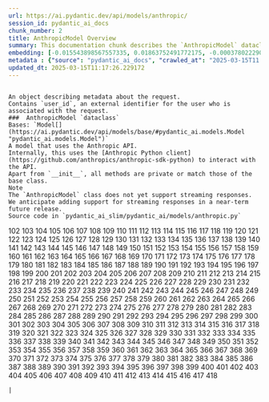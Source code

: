 ```yaml
---
url: https://ai.pydantic.dev/api/models/anthropic/
session_id: pydantic_ai_docs
chunk_number: 2
title: AnthropicModel Overview
summary: This documentation chunk describes the `AnthropicModel` dataclass, which interfaces with the Anthropic API using the Anthropic Python client. It includes metadata about the request, such as `user_id`, and notes that the model currently does not support streaming responses, with future support expected.
embedding: [-0.015543898567557335, 0.01863752491772175, -0.0003780222905334085, -0.0198118407279253, 0.02324639819562435, -0.005552744958549738, -0.008409615606069565, -0.007159537170082331, 0.005817912984639406, -0.06212508678436279, -0.008434869349002838, -0.08768223226070404, 0.009236686863005161, -0.043967388570308685, -0.00816970132291317, 0.0010567262070253491, 0.0003038383729290217, 0.031037287786602974, 0.0014063377166166902, 0.08152023702859879, 0.055508509278297424, 0.05108904466032982, -0.015367119573056698, -0.04469975456595421, 0.0077403816394507885, 0.001561808167025447, -0.02368834614753723, 0.02021590620279312, 0.02613799273967743, 0.003123616334050894, -0.003412460209801793, -0.02247614786028862, 0.007127969525754452, -0.015240848995745182, 0.002306014997884631, -0.04098740220069885, -0.034623369574546814, -0.015442881733179092, -0.004094320815056562, -0.0016651921905577183, -0.018763795495033264, -0.07505518198013306, 0.04560890421271324, 0.04598771408200264, -0.0627816915512085, 0.001739376108162105, 0.009141984395682812, 0.05257903411984444, 0.04111367464065552, 0.022905468940734863, 0.010354180820286274, 0.017867274582386017, 0.00233758264221251, 0.018574390560388565, 0.002724285935983062, 0.002871075412258506, -0.01371297612786293, 3.351593841216527e-05, -0.029597803950309753, 0.020986156538128853, 0.0010614614002406597, -0.010354180820286274, -0.0551549531519413, 0.012443957850337029, -0.0044541917741298676, -0.012393449433147907, -0.010360494256019592, 0.04083587974309921, -0.015809066593647003, 0.024635374546051025, 0.0382094532251358, 0.02380198799073696, -0.06606472283601761, 0.027804763987660408, 0.018612271174788475, -0.07081249356269836, 0.002834772691130638, 0.0674789547920227, -0.03697200119495392, -0.03038068115711212, -0.0042584724724292755, 0.05641765892505646, 0.012841709889471531, -0.022261489182710648, 0.006190411280840635, -0.003087313612923026, -0.0717216432094574, -0.016402537003159523, -0.04278044402599335, -0.017715750262141228, 0.0032640923745930195, -0.01299323420971632, -0.05222547799348831, 0.0023470527958124876, 0.05429631471633911, 0.01530398428440094, -0.0028931729029864073, -0.005833697039633989, 0.020569464191794395, 0.02479952573776245, 0.0070585208013653755, -0.012582855299115181, -0.02251403033733368, 0.02339792251586914, -0.01766524277627468, -0.03477489575743675, 0.014218058437108994, 0.01655406318604946, -0.008624275214970112, 0.00846643652766943, -0.046189747750759125, 0.025190964341163635, -0.004690948873758316, -0.04222485423088074, -0.06985283643007278, -0.008971518836915493, -0.07672195136547089, 0.0493212565779686, -0.003409303491935134, 0.010600408539175987, -0.03353744372725487, 0.038941822946071625, 0.03512845188379288, -0.033840492367744446, 0.011073922738432884, -0.014836783520877361, 0.016996009275317192, -0.04975057765841484, -0.058134935796260834, -0.022008948028087616, 0.04510382190346718, -0.026895616203546524, 0.01589745655655861, -0.06242813542485237, -0.01637728326022625, -0.06172101944684982, -0.05068497732281685, -0.014773648232221603, -0.004956116899847984, -0.016680331900715828, 0.03485065698623657, 0.020430566743016243, 0.006509243976324797, 0.04121468961238861, -0.0015302406391128898, 0.003115724539384246, -0.030405936762690544, 0.027375444769859314, 0.020859885960817337, 0.01406653318554163, -0.002710080472752452, 0.035759806632995605, 0.008838934823870659, -0.016541434451937675, 0.007702500559389591, -0.006679709535092115, 0.03194643557071686, 0.01944565586745739, 0.008384360931813717, -0.013536197133362293, 0.013132131658494473, -0.011579005047678947, -0.0558115616440773, -0.03270405903458595, -0.028158321976661682, 0.016692960634827614, -0.026920869946479797, -0.010499391704797745, -0.05262954533100128, -0.04015401750802994, -0.01689499244093895, 0.05904408544301987, -0.03904283791780472, 0.014937800355255604, -0.0005106063326820731, 0.016566690057516098, -0.013801365159451962, -0.05053345486521721, 0.0009462395682930946, -0.00346612511202693, -0.03762860968708992, -0.04689686372876167, -0.035987090319395065, -0.009931175038218498, -0.013637213967740536, 0.011282268911600113, -0.002293387893587351, 0.011964129284024239, 0.015733303502202034, 0.01992548443377018, 0.005795815959572792, 0.052174970507621765, 0.029294755309820175, 0.004384743049740791, -0.03467387706041336, -0.03325964882969856, 0.02059471793472767, -0.03331015631556511, 0.0054611992090940475, 0.05379123240709305, 0.030254410579800606, 0.021061919629573822, 0.014091787859797478, -0.012147221714258194, 0.0018104033078998327, -0.027400698512792587, -0.031113050878047943, -0.023562075570225716, -0.0897025614976883, 0.031845420598983765, 0.028082558885216713, -0.029673567041754723, 0.008100252598524094, 0.020657854154706, 0.0004340548475738615, 0.02420605532824993, -0.057023756206035614, -0.014495853334665298, 0.010979220271110535, -0.031214067712426186, -0.034951675683259964, 0.05023040249943733, 0.04121468961238861, -0.0334111750125885, -0.02251403033733368, -0.00765199214220047, -0.01578381285071373, -0.034067779779434204, -0.01454636175185442, -0.008801053278148174, 0.0057074264623224735, 0.015910083428025246, -0.015493390150368214, -0.011111804284155369, -0.017867274582386017, -0.04601296782493591, 0.012443957850337029, -0.008491691201925278, 0.008239150047302246, -0.042199600487947464, 0.014394836500287056, -0.006528184749186039, -0.02646629698574543, 0.060862381011247635, -0.0066039469093084335, 0.022021574899554253, 0.008542199619114399, -0.028335100039839745, -0.016692960634827614, 0.06348880380392075, 0.02901696041226387, -0.011275955475866795, 0.036769967526197433, -0.01563228853046894, -0.00846643652766943, -0.00634824950248003, -0.010259478352963924, 0.01862489804625511, -0.006054670549929142, -0.014016025699675083, -0.004548894707113504, 0.006730217486619949, -0.033688969910144806, 0.038537755608558655, -0.028814928606152534, -0.04964955896139145, 0.009476601146161556, -0.019609808921813965, 0.008308598771691322, -0.03823470696806908, -0.023461058735847473, 0.025721300393342972, 0.04581093788146973, -0.032805074006319046, -0.033992018550634384, 0.030431190505623817, 0.009842785075306892, 0.0024338639341294765, 0.019028963521122932, -0.047780755907297134, 0.03719928860664368, 0.03404252603650093, 0.04495229572057724, 0.0043563321232795715, -0.0023328475654125214, 0.07894431799650192, 0.03740132227540016, -0.015657542273402214, -0.006805979646742344, -0.01737482100725174, 0.04949803650379181, 0.011376972310245037, 0.01458424236625433, -0.017311684787273407, -0.031845420598983765, 0.009748082607984543, 0.04139146953821182, 0.012683871202170849, 0.031037287786602974, -0.015657542273402214, 0.03194643557071686, -0.01659194380044937, -0.004482602700591087, -0.002883702516555786, -0.004690948873758316, -0.011995697394013405, 0.054094281047582626, 0.00479512196034193, 0.0485636331140995, -0.03139084577560425, 0.03730030357837677, -0.02606223151087761, -0.046189747750759125, -0.011970443651080132, -0.017538972198963165, 0.011250701732933521, 0.04732618108391762, 0.0017109652981162071, 0.027324935421347618, 0.04750296100974083, -0.03068373166024685, -0.0036776282358914614, 0.006692336406558752, -0.04952329024672508, 0.003062059637159109, 0.016137368977069855, -0.04469975456595421, -0.02044319361448288, -0.03356269747018814, -0.035734549164772034, 0.02044319361448288, -0.011560063809156418, -0.010133207775652409, -0.009994310326874256, 0.07136808335781097, -0.02830984629690647, -0.021011410281062126, 0.04841211065649986, 0.025001559406518936, 0.0648525282740593, 0.02623900957405567, -0.024445967748761177, -0.07803516834974289, -0.040684353560209274, -0.03959842771291733, 0.006717590615153313, -0.01844811998307705, 0.05621562525629997, 0.0010519911302253604, -0.011781037785112858, -0.0022144687827676535, 0.0007670932682231069, -0.0037218229845166206, 0.042452141642570496, -0.034143541008234024, -0.016326775774359703, -0.0019966522231698036, -0.027223918586969376, 0.013586705550551414, 0.009729142300784588, -0.03664369881153107, -0.005723210517317057, 0.010966592468321323, -0.03682047873735428, 0.012431330978870392, -0.0030020810663700104, -0.03166864067316055, -0.020304296165704727, -0.020026501268148422, -0.03131508454680443, -0.06530710309743881, 0.004984527826309204, -0.04702313244342804, -0.04421992972493172, -0.01589745655655861, 0.0005405955598689616, -0.023296907544136047, 0.00103936402592808, 0.0003377735847607255, 0.020392686128616333, 0.08328802138566971, 0.014609497040510178, 0.017576852813363075, -0.028562387451529503, 0.023132754489779472, -0.004144829232245684, -0.016389910131692886, 0.01574593037366867, -0.05858951061964035, -0.008087625727057457, 0.029850345104932785, 0.0016636138316243887, 0.011193879880011082, 0.0025285666342824697, -0.02828459069132805, 0.00675547169521451, 0.009861726313829422, -0.027198664844036102, 0.03699725493788719, 0.013965517282485962, -0.07394400238990784, -0.006944877561181784, 0.023966141045093536, 0.0131068779155612, -0.013422554358839989, -0.005319144576787949, -0.007083775009959936, 0.03020390309393406, 0.043007731437683105, 0.019230997189879417, 0.04055808484554291, -0.03666895255446434, 0.007847711443901062, 0.015607033856213093, 0.005256009288132191, -0.056872233748435974, 0.010114266537129879, 0.029850345104932785, 0.014142295345664024, 0.01233031414449215, -0.007569916546344757, -0.050583962351083755, 0.006906996481120586, 0.008327539078891277, -0.03765386343002319, 0.06298372149467468, 0.04262892156839371, -0.022539284080266953, -0.00395542336627841, -0.06020577251911163, -0.03568404167890549, 0.014887291938066483, 0.035178959369659424, -0.005814756266772747, 0.02979983761906624, 0.018473373726010323, 0.006913309916853905, -0.0012832239735871553, 0.023928258568048477, -0.021832169964909554, -0.012077772989869118, -0.025228844955563545, -0.032577790319919586, -0.025670792907476425, -0.03131508454680443, 0.010038504377007484, 0.041568249464035034, 0.01969819702208042, -0.003702882444486022, -0.0462150014936924, 0.014003397896885872, 0.031693894416093826, -0.012664930894970894, -0.0066355145536363125, -0.047225166112184525, -0.03525472432374954, -0.0019398304866626859, 0.03262829780578613, 0.00713428296148777, 0.0009754396160133183, 0.016124742105603218, 0.009495541453361511, -0.013586705550551414, 0.03027966618537903, -0.028107812628149986, -0.04805855080485344, -0.01495042722672224, -0.01217878982424736, 0.001070931670255959, -0.03123932145535946, 0.03512845188379288, -0.015291357412934303, 0.03166864067316055, 0.003227789653465152, 0.03250202536582947, -0.017286431044340134, 0.02901696041226387, -0.005060289986431599, 0.0289411973208189, -0.01447059866040945, 0.01818295195698738, -0.016756094992160797, -0.036138616502285004, 0.04129045456647873, -0.04328552633523941, 0.0358608216047287, -0.03813369199633598, 0.018953202292323112, 0.01135171763598919, -0.01873854175209999, -0.036870986223220825, -0.013788738287985325, 0.052174970507621765, -0.013750857673585415, 0.012197730131447315, 0.009236686863005161, -0.06358982622623444, -0.03803267329931259, -0.011787351220846176, -0.04462399333715439, 0.035355739295482635, 0.014041279442608356, 0.014710512943565845, 0.03553251922130585, 0.013662467710673809, -0.008592707104980946, 0.010720365680754185, 0.025405624881386757, -0.035027436912059784, 0.03644166514277458, -0.03505269065499306, 0.04682110249996185, 0.002474901732057333, 0.022678181529045105, 0.0030320703517645597, 0.019458284601569176, 0.004283726681023836, 0.016440419480204582, -0.021352341398596764, 0.0017567382892593741, -0.00852325838059187, -0.03873978927731514, 0.028840182349085808, -0.014710512943565845, -0.04161875694990158, -0.02450910396873951, 0.008617961779236794, -0.04578568413853645, 0.0025601342786103487, -0.0024070313666015863, 0.018233459442853928, -0.008939951658248901, 0.02957255020737648, 0.003573455149307847, -0.02077149786055088, 0.012361881323158741, 0.01315738633275032, -0.006521871313452721, 0.008977832272648811, 0.005912615917623043, -0.0028726537711918354, 0.026643075048923492, -0.02080937847495079, -0.01454636175185442, 0.023789361119270325, 0.02270343527197838, -0.04285620525479317, 0.014420091174542904, 0.014129668474197388, -0.014255939051508904, 0.028638148680329323, -0.020708361640572548, 0.04432094469666481, -0.06864064186811447, 0.009362957440316677, 0.003825996071100235, -0.013485689647495747, -0.02166801691055298, 0.008965205401182175, 8.769880514591932e-05, -0.0019792900420725346, -0.010859263129532337, 0.025190964341163635, 0.0337899848818779, -0.026592567563056946, 0.04424518346786499, 0.01201463770121336, -0.004252159036695957, -0.0016604569973424077, -0.02479952573776245, 0.012046205811202526, -0.010720365680754185, -0.044194675981998444, 0.0220720823854208, -0.015947964042425156, -0.0008531150524504483, -0.017362194135785103, -0.012387135997414589, 0.00747521361336112, -0.00990592036396265, -0.05363970622420311, -0.0007094823522493243, 0.028789673000574112, 0.03914385288953781, -0.043007731437683105, -0.008788426406681538, 0.01561966072767973, 0.03889131173491478, -0.00620935158804059, 0.02579706348478794, 0.00992486160248518, -0.005196031183004379, 0.01678134873509407, -0.0018056681146845222, -0.024420714005827904, 0.01900370977818966, 0.04735143855214119, 0.001396867330186069, -0.008655842393636703, 0.014129668474197388, 0.03785589709877968, -0.016364656388759613, -0.02628951705992222, 0.021529119461774826, 0.0034882226027548313, 0.006086238194257021, 0.04750296100974083, 0.014003397896885872, -0.05045768991112709, 0.003177281469106674, 0.014243312180042267, -0.01160425879061222, -0.017437955364584923, -0.03222423046827316, -0.00255539920181036, -0.009546049870550632, -0.024938423186540604, -0.004915079101920128, 0.023738853633403778, -0.023675719276070595, 0.04757872223854065, 0.0038638771511614323, 0.015493390150368214, 0.012248238548636436, 0.01053727325052023, 0.0028963296208530664, -0.007109029218554497, -0.029749330133199692, -0.03285558521747589, 0.03626488894224167, -0.0185870174318552, -0.019167860969901085, 0.03166864067316055, 0.029042214155197144, -0.012425016611814499, 0.015493390150368214, -0.014445344917476177, -0.010309985838830471, -0.044598739594221115, -0.0007284229504875839, -0.036795224994421005, 0.03724979609251022, 0.0420733317732811, -0.031289830803871155, 0.004327921196818352, -0.057124774903059006, -0.03947215899825096, 0.028562387451529503, 0.011358031071722507, 0.0030904703307896852, -0.009539736434817314, -0.03053220734000206, -0.0358608216047287, -0.01722329668700695, 0.02972407452762127, -0.012519720010459423, -0.00436264555901289, 0.016352029517292976, 0.007645678706467152, 0.03848724812269211, -0.02228674292564392, 0.013902381993830204, -0.00894626509398222, -0.002520674839615822, -0.011825231835246086, 0.033587951213121414, 0.010827695019543171, 0.005448571871966124, 0.016162624582648277, 0.001911419676616788, -0.01718541420996189, 0.03795691207051277, 0.02180691435933113, 0.05298310145735741, 0.001750424737110734, 0.0218826774507761, 0.027526969090104103, -0.00583054032176733, -0.005218128208070993, 0.04232586920261383, -0.004507856909185648, -0.014420091174542904, -0.02957255020737648, -0.02661782130599022, 0.03075949288904667, -0.02502681314945221, 0.020607344806194305, 0.03038068115711212, -0.0004439197073224932, 0.029218994081020355, 0.003475595498457551, -0.0192941315472126, -0.00904096756130457, -0.0025427720975130796, 0.04326027259230614, 0.011320150457322598, -0.04298247769474983, 0.00649661710485816, -0.012955352663993835, -0.030229156836867332, -0.02735018916428089, 0.0032293680123984814, -0.004801435861736536, -0.008037117309868336, -0.0010093747405335307, 0.03290609270334244, 0.0006980390753597021, 0.021301833912730217, 0.013372045941650867, 0.005821070168167353, -0.03954792022705078, -0.008434869349002838, 0.006379817146807909, 0.06404439359903336, -0.026163246482610703, 0.007418391760438681, 0.004144829232245684, 0.0344465933740139, 0.008011863566935062, 0.003115724539384246, 0.014281193725764751, 0.022135218605399132, -0.015341865830123425, -0.000636876851785928, 0.024408087134361267, -0.004728829953819513, 0.01770312339067459, 0.03035542741417885, 0.0054927668534219265, -0.007904533296823502, -0.01907947286963463, -0.013763484545052052, 4.6142988139763474e-05, -0.035279978066682816, -0.03560828045010567, 0.0024070313666015863, -0.012500779703259468, 0.0208472590893507, -0.004514170344918966, 0.031921181827783585, -0.022817078977823257, -0.021263951435685158, -0.04533110931515694, -0.00976070947945118, 0.004820376168936491, -0.005650604609400034, -0.007866651751101017, 0.015165086835622787, -0.014685259200632572, 0.002923161955550313, 0.009912233799695969, 0.009078849107027054, 0.006925936788320541, -0.007986608892679214, 0.02583494409918785, -0.03873978927731514, 0.03876504302024841, 0.011547436937689781, -0.08212633430957794, 0.009426092728972435, 0.009754396043717861, -0.012942725792527199, -0.010909770615398884, 0.0016967598348855972, -0.003791271708905697, -0.016389910131692886, 0.0031030974350869656, 0.005035036243498325, 0.021680643782019615, -0.02372622676193714, -0.0006822553114034235, -0.04406840354204178, -0.03780538588762283, 0.014293820597231388, 0.002680091420188546, -0.03629014268517494, 0.0010906613897532225, -0.012500779703259468, 0.029218994081020355, -0.00534124206751585, 0.009306135587394238, -0.0051991879008710384, -0.009066222235560417, -0.033916257321834564, 0.04608873277902603, 0.0031062541529536247, -0.017134906724095345, -0.022981230169534683, -0.03189592808485031, -0.00900308694690466, -0.00805605761706829, 0.018725914880633354, -0.008150761015713215, -0.017235923558473587, -0.0026816697791218758, 0.0229180958122015, -0.0016494083683937788, -0.08869239687919617, 3.174025914631784e-05, 0.03959842771291733, 0.0125891687348485, 0.03146660700440407, -0.016768721863627434, 0.009059907868504524, 0.024938423186540604, 0.029218994081020355, -0.02982509136199951, -0.011989383958280087, -0.027299681678414345, -0.024344952777028084, -0.008011863566935062, 0.026643075048923492, 0.011547436937689781, -0.0400024950504303, -0.004375272896140814, 0.029623059555888176, 0.016478300094604492, -0.02007700875401497, 0.04055808484554291, -0.011181253008544445, 9.194070298690349e-05, -0.01722329668700695, -0.008043430745601654, -0.03149186074733734, 0.027931034564971924, 0.03800741955637932, -0.06379185616970062, 0.02328428067266941, -0.020758869126439095, -0.021465985104441643, 0.03578506037592888, -0.017867274582386017, 0.02210996486246586, 0.007955041714012623, 0.019395148381590843, 0.0025112044531852007, -0.024079784750938416, 0.003368265461176634, -0.040532831102609634, 0.018107188865542412, 0.03277982026338577, 0.018877439200878143, 0.04492704197764397, -0.03146660700440407, -0.008933637291193008, -0.04836159944534302, 0.0057863458059728146, 0.001295061782002449, -0.014255939051508904, -0.03252727910876274, -0.01585957407951355, -0.014117041602730751, 0.0310120340436697, -0.06500405073165894, -0.002954729599878192, -0.03538099303841591, -0.007550975773483515, -0.01088451687246561, 0.0003440871078055352, 0.02495105005800724, -0.012020951136946678, -0.00562850758433342, 0.006272486876696348, 0.01630152203142643, 0.0051360526122152805, 0.011181253008544445, 0.0005027144216001034, 0.013776111416518688, -0.0211755633354187, -0.025456132367253304, 0.0010164774721488357, 0.029774583876132965, 0.014937800355255604, -0.00816970132291317, 0.006660768762230873, -0.015253475867211819, -0.03285558521747589, 0.06919623166322708, 0.004801435861736536, 0.016806602478027344, 0.01175578311085701, -0.05475088953971863, 0.0010740883881226182, 0.007361569907516241, -0.0034282440319657326, -0.01630152203142643, 0.0289411973208189, 0.0013108456041663885, 0.0004885090165771544, -0.021756406873464584, -0.03310812637209892, -0.03189592808485031, 0.0051549929194152355, -0.04798278957605362, 0.029850345104932785, 0.04454823210835457, -0.002729021245613694, 0.007601484190672636, 0.011528496630489826, -0.01714753359556198, 0.044346198439598083, -0.0009454503306187689, -0.0007449959521181881, 0.007184791378676891, -0.027122903615236282, -0.028183575719594955, 0.02276657149195671, 0.022160472348332405, 0.014483226463198662, -0.010493078269064426, -0.008617961779236794, -0.04697262495756149, -0.023271651938557625, 0.06308474391698837, 0.032653551548719406, -0.008283345028758049, 0.014849410392343998, -0.020417939871549606, 0.023978767916560173, -0.005814756266772747, 0.0372750498354435, 0.0122356116771698, 0.018271341919898987, 0.026845108717679977, 0.0008491690969094634, -0.029698820784687996, -0.02021590620279312, -0.005344398785382509, 0.013574078679084778, -0.010695111006498337, 0.0012271914165467024, -0.01921837031841278, -0.02003912813961506, 0.037982165813446045, -0.04472501203417778, -0.04464924708008766, 0.012077772989869118, 0.002920005237683654, 0.0027400697581470013, 0.02125132456421852, -0.027198664844036102, -0.023094873875379562, 0.03323439508676529, -0.007026953157037497, 0.014887291938066483, -0.010650916956365108, 0.0017804140225052834, -0.02029166929423809, -0.008529571816325188, -0.010347867384552956, 0.017791513353586197, 0.0029594649095088243, 0.014558988623321056, 0.02916848473250866, -0.03227473795413971, -0.03151711821556091, 0.0317191481590271, 0.02546875923871994, 0.01012689433991909, 0.0014726297231391072, -0.019129980355501175, -0.008270717225968838, -0.0372750498354435, -0.006736530922353268, 0.019862350076436996, -0.02876441925764084, -0.002807940123602748, -0.02406715787947178, -0.01546813640743494, 0.005319144576787949, -0.004791965242475271, -0.01685711182653904, 0.043714847415685654, 0.02003912813961506, 0.023978767916560173, -0.008952578529715538, 0.015834320336580276, 0.0010717208497226238, -0.0027590102981776, 0.0029136918019503355, 0.010897143743932247, 0.05268005281686783, -0.0025048910174518824, -0.009564990177750587, -0.032476771622896194, -0.0016004785429686308, 0.04098740220069885, 0.05475088953971863, 0.023637836799025536, -0.002871075412258506, 0.021276578307151794, 0.021087173372507095, 0.0035482009407132864, 0.028915943577885628, 0.014836783520877361, -0.020670481026172638, 0.008586393669247627, 0.021339714527130127, 0.011275955475866795, -0.008403301239013672, -0.0344465933740139, 0.00898414570838213, 0.020607344806194305, -0.017791513353586197, 0.03164338693022728, -0.032476771622896194, 0.014622123911976814, -0.059347134083509445, -0.020859885960817337, 0.0007884014048613608, -0.028082558885216713, -0.004627813585102558, -0.03386574611067772, 0.013801365159451962, 0.027855271473526955, -0.01053727325052023, -0.024041902273893356, -0.025077320635318756, -0.007083775009959936, -0.01645304635167122, 0.04035605117678642, 0.011099176481366158, 0.0034629683941602707, -0.008194955065846443, 0.026264263316988945, 0.026188502088189125, 0.0008649529190734029, -0.0021781660616397858, 0.019938111305236816, -0.019748706370592117, 0.01678134873509407, 0.023827243596315384, -0.007891906425356865, -0.012570228427648544, 0.0015791704645380378, -0.002457539550960064, -0.03634065017104149, -0.02428181655704975, 0.034143541008234024, -0.01977396011352539, -0.017349567264318466, -0.04495229572057724, 0.011818918399512768, 0.031289830803871155, 0.02742595225572586, 0.015846947208046913, 0.018018800765275955, -0.01190099399536848, -0.012627050280570984, -0.00888944324105978, -0.010303672403097153, 0.05227598547935486, -0.021971067413687706, -0.011875740252435207, 0.02709764800965786, 0.010720365680754185, 0.02077149786055088, -0.0016044245567172766, 0.02783001773059368, 0.0035197902470827103, -0.010259478352963924, -0.007165850605815649, -0.03785589709877968, 0.0009746504365466535, 0.025254100561141968, 0.025595029816031456, 0.016579316928982735, -0.018170325085520744, 0.02214784547686577, -0.004968744236975908, 0.0003620412026066333, 0.014104414731264114, 0.018359730020165443, -0.019357267767190933, -0.023814616724848747, 0.02431969717144966, 0.0011853643227368593, -0.011680020950734615, 0.029623059555888176, 0.00820758193731308, -0.04257841035723686, 0.021061919629573822, 0.029774583876132965, 0.007904533296823502, -0.03123932145535946, 6.298727385001257e-05, 0.011465361341834068, 0.01966031640768051, 0.05071023106575012, 0.006995385512709618, -0.028890689834952354, 0.0026516804937273264, 0.003759704064577818, -0.004892981611192226, 0.016389910131692886, 0.02901696041226387, -0.034623369574546814, -0.005994691979140043, 0.007342629600316286, -0.022981230169534683, -0.011541123501956463, -0.010272105224430561, 0.008895756676793098, -0.004820376168936491, -0.03449710085988045, -0.0006455579423345625, 0.01186311338096857, -0.03389100357890129, -0.009457659907639027, 0.053134623914957047, -0.005764248315244913, 0.0012271914165467024, 0.01012689433991909, -0.019458284601569176, 0.006105178501456976, -0.004100634250789881, 0.0040753805078566074, -0.0035545146092772484, 0.030102886259555817, 0.01966031640768051, 0.04146723076701164, 0.030178649351000786, -0.0027921563014388084, -0.034724388271570206, -0.02565816603600979, -0.023385295644402504, 0.006395600736141205, 0.005909459199756384, 0.018725914880633354, -0.004413153976202011, 0.020417939871549606, -0.046442288905382156, -0.0066355145536363125, -0.02687036246061325, -0.0019240466644987464, -0.011010787449777126, -0.013182640075683594, -0.022981230169534683, -0.037502337247133255, -0.014407464303076267, 0.013662467710673809, -0.005205501336604357, -0.012759634293615818, -0.04469975456595421, 0.02099878340959549, 0.02003912813961506, -0.00878211297094822, 0.06722640991210938, 0.015493390150368214, -0.014735766686499119, 0.01885218545794487, 1.1128820460726274e-06, -0.008567453362047672, -0.003196222009137273, 0.08434869349002838, 0.0024417557287961245, 0.002790577942505479, -0.0035797685850411654, 0.022577164694666862, 0.02765323966741562, 0.01863752491772175, 0.026592567563056946, 0.016680331900715828, 0.003216740908101201, -0.008516944944858551, 0.0234358049929142, 0.03346168249845505, 0.01700863614678383, 0.010815068148076534, -0.015922710299491882, -0.031769655644893646, 0.005208658054471016, -0.004937176592648029, 0.024218682199716568, 0.0014079160755500197, 0.006509243976324797, 0.02176903374493122, 0.0362396314740181, -0.023056993260979652, 0.016251012682914734, -0.00528757693246007, -0.04240163415670395, -0.005521177314221859, 0.026188502088189125, -0.00324830855242908, 0.015379746444523335, -0.005246539134532213, 0.02671883814036846, 0.001407126896083355, -0.002852134872227907, -0.022261489182710648, -0.024850033223628998, 0.027855271473526955, 0.014773648232221603, -0.048513125628232956, -0.00831491220742464, 0.012658617459237576, 0.00938821118324995, 0.027754254639148712, 0.00888944324105978, 0.006341935601085424, 0.0033335410989820957, -0.008611648343503475, -0.008851561695337296, 0.04146723076701164, 0.018511254340410233, -0.015228222124278545, 0.010328927077353, 0.028335100039839745, -0.021263951435685158, 0.011080236174166203, 0.020683107897639275, -0.002954729599878192, -0.02358732931315899, -0.020948275923728943, 0.0034503412898629904, 0.016099488362669945, 0.008359107188880444, 0.030885763466358185, 0.003573455149307847, -0.011124431155622005, -0.012222983874380589, 0.017122279852628708, 0.023599956184625626, -0.011446421034634113, 0.031138304620981216, 0.044598739594221115, 0.0024212368298321962, 0.012185103259980679, -0.039749953895807266, 0.021933184936642647, -0.049548543989658356, -0.01319526694715023, 0.023461058735847473, -0.005300204269587994, 0.003159919288009405, 0.019028963521122932, 0.03684573248028755, 0.020026501268148422, -0.015960590913891792, 0.02036743052303791, 0.009830158203840256, 0.007279494311660528, -0.008592707104980946, 0.004605716560035944, 0.004946646746248007, 0.05187192186713219, 0.031845420598983765, 0.006761785130947828, 0.002034533303231001, 0.0479070283472538, -0.01645304635167122, 0.015480763278901577, -0.008838934823870659, -0.008636902086436749, -0.017943037673830986, -0.0108466362580657, 0.005142366047948599, -0.015682796016335487, 0.02901696041226387, -0.010101639665663242, 0.01031629927456379, -0.021125053986907005, 0.005634821020066738, -0.006458736024796963, -0.01936989463865757, -0.06495354324579239, 0.0358608216047287, -0.033209141343832016, -0.014660004526376724, -0.008636902086436749, 0.012140908278524876, 0.0098112178966403, 0.014205430634319782, -0.03682047873735428, -0.004432094283401966, 0.0028126754332333803, -0.02846137061715126, 0.0028679186943918467, 0.03250202536582947, -0.031542371958494186, -0.0030225999653339386, 0.005855794530361891, -0.01391500886529684, -0.01526610367000103, -0.018915319815278053, 0.010556213557720184, -0.019306758418679237, 0.008737918920814991, -0.014836783520877361, -0.03452235460281372, 0.013637213967740536, -0.011301209218800068, -0.01247552502900362, 0.004722516518086195, 0.010101639665663242, 0.011945188976824284, 0.00791084673255682, -0.011560063809156418, -0.028006795793771744, 0.022892842069268227, 0.006502930540591478, -0.039825715124607086, 0.017791513353586197, -0.021390222012996674, -0.05980170890688896, 0.013788738287985325, 0.01933201402425766, 0.013700349256396294, -0.01221667043864727, -0.03616387024521828, 0.012765947729349136, 0.02669358253479004, -0.009432406164705753, -0.03452235460281372, 0.01299323420971632, 0.003971206955611706, -0.004296353552490473, 0.0018577546579763293, 0.028587641194462776, 0.025241471827030182, -0.00032909249421209097, -0.015240848995745182, 0.016314148902893066, -0.002662729239091277, -0.01217878982424736, -0.025961214676499367, -0.010177401825785637, -0.025342488661408424, 0.0018072464736178517, 0.03363846242427826, -0.002905799774453044, 0.03563353419303894, 0.027249174192547798, -0.008491691201925278, -0.011048668995499611, -0.001585483900271356, 0.021200817078351974, -0.011616885662078857, -0.016907619312405586, -0.0013526726979762316, -0.007235299330204725, -0.000990434200502932, -0.013952890411019325, 0.0031583409290760756, -0.0012895374093204737, -0.02180691435933113, -0.00872529111802578, 0.055761050432920456, -0.02255191095173359, -0.0033272276632487774, 0.010745619423687458, -0.0015381325501948595, 0.013372045941650867, 0.01247552502900362, -0.004637284204363823, -0.01253234688192606, -0.030001871287822723, -0.009135670959949493, 0.022021574899554253, 0.03325964882969856, 0.00042024400318041444, -0.002727442653849721, -0.013561451807618141, 0.012450271286070347, 0.01841023936867714, -0.014041279442608356, 0.0005630875239148736, -0.015556525439023972, 0.0058368537575006485, -0.020279042422771454, 0.01438220962882042, -0.04773024842143059, -0.004523640498518944, 0.008586393669247627, 0.03788115084171295, 0.02255191095173359, 0.016617197543382645, -0.005587469320744276, 0.016175251454114914, -0.04952329024672508, 0.004154299385845661, -0.04421992972493172, 0.007241613231599331, 0.0009209854179061949, 0.07045894116163254, -0.007228985894471407, -0.02036743052303791, 0.03656793758273125, 0.004028028808534145, -0.036769967526197433, -0.006591320037841797, -0.005808442831039429, 0.0033714224118739367, 0.027779510244727135, -0.00398383429273963, 0.04813431575894356, 0.03300710767507553, 0.02510257437825203, 0.0029247403144836426, -0.015758559107780457, 0.017905157059431076, -0.0024449124466627836, -0.0337899848818779, 0.015556525439023972, 0.015000935643911362, 0.008100252598524094, -0.012911158613860607, 0.007083775009959936, 0.0375528447329998, -0.021352341398596764, 0.012279805727303028, 0.043235018849372864, -0.0362396314740181, -0.00857376679778099, -0.054952919483184814, -0.022779198363423347, 0.0032767194788903, -0.00031508435495197773, 0.01149692852050066, 0.004413153976202011, 0.011762096546590328, 0.010032190941274166, 0.00883262138813734, -0.012090399861335754, 0.0033966763876378536, -0.03674471378326416, -0.02735018916428089, 0.01498830784112215, -0.004956116899847984, -0.011610572226345539, 0.009937488473951817, 0.0289411973208189, 0.01841023936867714, -0.0012185103259980679, -0.00634824950248003, -0.006244075950235128, 0.06656980514526367, 0.016680331900715828, 0.018713288009166718, -0.026516804471611977, 0.021579628810286522, 0.021188190206885338, -0.02661782130599022, -0.015228222124278545, 0.0006680498481728137, -0.0077277543023228645, -0.008068684488534927, -0.017172787338495255, 0.02351156622171402, -0.036870986223220825, -0.016086861491203308, 0.018574390560388565, 0.00012804617290385067, 0.013927635736763477, -0.03394151106476784, 0.004719359800219536, 0.02469850890338421, -0.01641516387462616, -0.008472750894725323, -0.0015184027142822742, 0.02514045685529709, 0.0016809760127216578, -0.009331390261650085, 0.020127518102526665, 0.00539806392043829, 0.026340026408433914, 0.013081623241305351, 0.002711659064516425, 0.01918048784136772, 0.002751118503510952, -0.004779338371008635, 0.030557461082935333, 0.00580212939530611, -0.005003468599170446, 0.002127657877281308, 0.002558555919677019, 0.015884827822446823, 0.017311684787273407, -0.0022318309638649225, -0.009072535671293736, 0.019395148381590843, -0.02347368560731411, -0.025860197842121124, 0.01710965298116207, 0.0044194674119353294, 0.00904096756130457, -0.0185870174318552, -0.006234605796635151, -0.025077320635318756, -0.01822083257138729, -0.0038859746418893337, 0.062377627938985825, 0.004577305633574724, -0.023309534415602684, 0.004845630377531052, -0.003769174451008439, 0.01808193512260914, 0.04757872223854065, 0.01936989463865757, -0.007342629600316286, -0.026996633037924767, 0.023195890709757805, -0.0224003866314888, -0.006982758641242981, -0.02269080840051174, 0.004987684544175863, -0.012481838464736938, -0.018157698214054108, -0.0003131113771814853, 0.006465049460530281, -0.016541434451937675, 0.02454698458313942, 0.012109341099858284, -0.005514863878488541, 0.009836471639573574, 0.021743780001997948, 0.013649840839207172, 0.009192491881549358, -0.016061607748270035, -0.008188641630113125, 0.006515557877719402, -0.028739165514707565, -0.01704651676118374, -0.039270125329494476, 0.01848600059747696, -0.015733303502202034, 0.01904159039258957, -0.011206506751477718, -0.007064834237098694, -1.2614718798431568e-05, -0.005218128208070993, -0.0038070555310696363, -0.029370518401265144, 0.01796829141676426, -0.01674346812069416]
metadata : {"source": "pydantic_ai_docs", "crawled_at": "2025-03-15T11:17:26.229172", "url_path": "/api/models/anthropic/", "chunk_size": 2038}
updated_dt: 2025-03-15T11:17:26.229172
---
```

```

An object describing metadata about the request.
Contains `user_id`, an external identifier for the user who is associated with the request.
###  AnthropicModel `dataclass`
Bases: `Model[](https://ai.pydantic.dev/api/models/base/#pydantic_ai.models.Model "pydantic_ai.models.Model")`
A model that uses the Anthropic API.
Internally, this uses the [Anthropic Python client](https://github.com/anthropics/anthropic-sdk-python) to interact with the API.
Apart from `__init__`, all methods are private or match those of the base class.
Note
The `AnthropicModel` class does not yet support streaming responses. We anticipate adding support for streaming responses in a near-term future release.
Source code in `pydantic_ai_slim/pydantic_ai/models/anthropic.py`
```
102
103
104
105
106
107
108
109
110
111
112
113
114
115
116
117
118
119
120
121
122
123
124
125
126
127
128
129
130
131
132
133
134
135
136
137
138
139
140
141
142
143
144
145
146
147
148
149
150
151
152
153
154
155
156
157
158
159
160
161
162
163
164
165
166
167
168
169
170
171
172
173
174
175
176
177
178
179
180
181
182
183
184
185
186
187
188
189
190
191
192
193
194
195
196
197
198
199
200
201
202
203
204
205
206
207
208
209
210
211
212
213
214
215
216
217
218
219
220
221
222
223
224
225
226
227
228
229
230
231
232
233
234
235
236
237
238
239
240
241
242
243
244
245
246
247
248
249
250
251
252
253
254
255
256
257
258
259
260
261
262
263
264
265
266
267
268
269
270
271
272
273
274
275
276
277
278
279
280
281
282
283
284
285
286
287
288
289
290
291
292
293
294
295
296
297
298
299
300
301
302
303
304
305
306
307
308
309
310
311
312
313
314
315
316
317
318
319
320
321
322
323
324
325
326
327
328
329
330
331
332
333
334
335
336
337
338
339
340
341
342
343
344
345
346
347
348
349
350
351
352
353
354
355
356
357
358
359
360
361
362
363
364
365
366
367
368
369
370
371
372
373
374
375
376
377
378
379
380
381
382
383
384
385
386
387
388
389
390
391
392
393
394
395
396
397
398
399
400
401
402
403
404
405
406
407
408
409
410
411
412
413
414
415
416
417
418
```
|